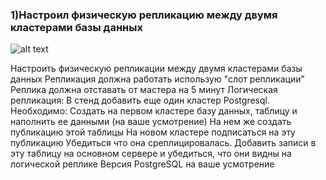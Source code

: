 ### 1)Настроил физическую репликацию между двумя кластерами базы данных

![alt text](https://i.ibb.co/s6w8skn/image.png)


Настроить физическую репликации между двумя кластерами базы данных
Репликация должна работать использую "слот репликации"
Реплика должна отставать от мастера на 5 минут
Логическая репликация:
В стенд добавить еще один кластер Postgresql. Необходимо:
Создать на первом кластере базу данных, таблицу и наполнить ее данными (на ваше усмотрение)
На нем же создать публикацию этой таблицы
На новом кластере подписаться на эту публикацию
Убедиться что она среплицировалась. Добавить записи в эту таблицу на основном сервере и убедиться, что они видны на логической реплике
Версия PostgreSQL на ваше усмотрение

